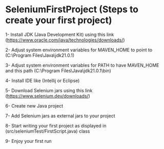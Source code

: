 # SeleniumFirstProject (Steps to create your first project)
1- Install JDK (Java Development Kit) using this link (https://www.oracle.com/java/technologies/downloads/)

2- Adjust system environment variables for MAVEN_HOME to point to (C:\Program Files\Java\jdk21.0.1)

3- Adjust system environment variables for PATH to have MAVEN_HOME and this path (C:\Program Files\Java\jdk21.0.1\bin)

4- Install IDE like (Intellij or Eclipse)

5- Download Selenium jars using this link (https://www.selenium.dev/downloads/)

6- Create new Java project

7- Add Selenium jars as external jars to your project

8- Start writing your first project as displayed in (src/seleniumTest/FirstScript.java) class

9- Enjoy your first run
